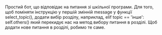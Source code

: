 Простий бот, що відповідає на питання зі шкільної програми.
Для того, щоб поміняти інструкцію у першій змінній message у функції select_topic(), додати вибір розділу, наприклад, 
elif topic == 'інше':
    self.others()
який перекидує нас на метод вибору питання в розділі.
Щоб додати нове питання в розділі, робимо те саме.
